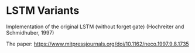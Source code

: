# LSTM Variants

Implementation of the original LSTM (without forget gate) (Hochreiter and Schmidhuber, 1997)

The paper: https://www.mitpressjournals.org/doi/10.1162/neco.1997.9.8.1735
